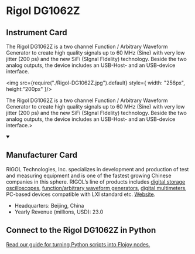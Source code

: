 
# Rigol DG1062Z

## Instrument Card

<div className="flex">

<div>

The Rigol DG1062Z is a two channel Function / Arbitrary Waveform Generator to create high quality signals up to 60 MHz (Sine) with very low jitter (200 ps) and the new SiFi (SIgnal FIdelity) technology. Beside the two analog outputs, the device includes an USB-Host- and an USB-device interface.

</div>

<img src={require("./Rigol-DG1062Z.jpg").default} style={ width: "256px", height:"200px" }/>

</div>

The Rigol DG1062Z is a two channel Function / Arbitrary Waveform Generator to create high quality signals up to 60 MHz (Sine) with very low jitter (200 ps) and the new SiFi (SIgnal FIdelity) technology. Beside the two analog outputs, the device includes an USB-Host- and an USB-device interface.>

<details open>
<summary><h2>Manufacturer Card</h2></summary>

RIGOL Technologies, Inc. specializes in development and production of test and measuring equipment and is one of the fastest growing Chinese companies in this sphere.
RIGOL’s line of products includes [digital storage oscilloscopes](https://www.tmatlantic.com/e-store/index.php?SECTION_ID=227), [function/arbitrary waveform generators](https://www.tmatlantic.com/e-store/index.php?SECTION_ID=230), [digital multimeters](https://www.tmatlantic.com/e-store/index.php?SECTION_ID=233), PC-based devices compatible with LXI standard etc. <a href="https://www.rigol.com/">Website</a>.

<ul>
  <li>Headquarters: Beijing, China</li>
  <li>Yearly Revenue (millions, USD): 23.0</li>
</ul>
</details>

## Connect to the Rigol DG1062Z in Python

[Read our guide for turning Python scripts into Flojoy nodes.](https://docs.flojoy.ai/custom-nodes/creating-custom-node/)


